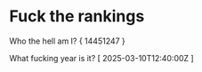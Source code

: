 # Fuck the rankings

Who the hell am I?
{ 14451247 }

What fucking year is it?
[ 2025-03-10T12:40:00Z ]
